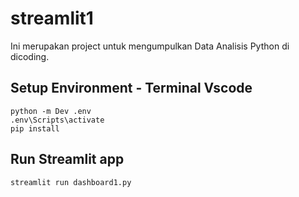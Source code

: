 # streamlit1
Ini merupakan project untuk mengumpulkan Data Analisis Python di dicoding. 

## Setup Environment - Terminal Vscode
```
python -m Dev .env
.env\Scripts\activate
pip install 
```

## Run Streamlit app
```
streamlit run dashboard1.py
```

